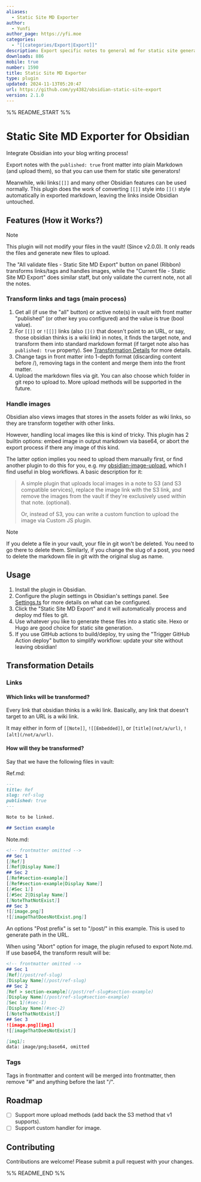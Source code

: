 ```yaml
---
aliases:
  - Static Site MD Exporter
author:
  - Yunfi
author_page: https://yfi.moe
categories:
  - "[[categories/Export|Export]]"
description: Export specific notes to general md for static site generator like Hugo, Hexo, Astro and more.
downloads: 886
mobile: true
number: 1590
title: Static Site MD Exporter
type: plugin
updated: 2024-11-13T05:20:47
url: https://github.com/yy4382/obsidian-static-site-export
version: 2.1.0
---
```


%% README_START %%

# Static Site MD Exporter for Obsidian

Integrate Obsidian into your blog writing process!

Export notes with the `published: true` front matter into plain Markdown (and upload them), so that you can use them for static site generators!

Meanwhile, wiki links`[[]]`  and many other Obsidian features can be used normally. This plugin does the work of converting `[[]]` style into `[]()` style automatically in exported markdown, leaving the links inside Obsidian untouched.

## Features (How it Works?)

> [!NOTE]
> This plugin will not modify your files in the vault! (Since v2.0.0). It only reads the files and generate new files to upload.

The "All validate files - Static Site MD Export" button on panel (Ribbon) transforms links/tags and handles images, while the "Current file - Static Site MD Export" does similar staff, but only validate the current note, not all the notes.

### Transform links and tags (main process)
1. Get all (if use the "all" button) or active note(s) in vault with front matter "published" (or other key you configured) and the value is true (bool value).
1. For `[[]]` or `![[]]` links (also `[]()` that doesn't point to an URL, or say, those obsidian thinks is a wiki link) in notes, it finds the target note, and transform them into standard markdown format (if target note also has `published: true` property). See [Transformation Details](#transformation-details) for more details.
1. Change tags in front matter into 1-depth format (discarding content before /), removing tags in the content and merge them into the front matter.
1. Upload the markdown files via git. You can also choose which folder in git repo to upload to. More upload methods will be supported in the future.

### Handle images

Obsidian also views images that stores in the assets folder as wiki links, so they are transform together with other links. 

However, handling local images like this is kind of tricky. This plugin has 2 builtin options: embed image in output markdown via base64, or abort the export process if there any image of this kind. 

The latter option implies you need to upload them manually first, or find another plugin to do this for you, e.g. my [obsidian-image-upload](https://github.com/yy4382/obsidian-image-upload), which I find useful in blog workflows. A basic description for it:

> A simple plugin that uploads local images in a note to S3 (and S3 compatible services), replace the image link with the S3 link, and remove the images from the vault if they're exclusively used within that note. (optional).
> 
> Or, instead of S3, you can write a custom function to upload the image via Custom JS plugin.

> [!NOTE]
> If you delete a file in your vault, your file in git won't be deleted. You need to go there to delete them. Similarly, if you change the slug of a post, you need to delete the markdown file in git with the original slug as name.

## Usage

1. Install the plugin in Obsidian.
2. Configure the plugin settings in Obsidian's settings panel. See [Settings.ts](src/Settings.ts) for more details on what can be configured.
3. Click the "Static Site MD Export" and it will automatically process and deploy md files to git.
4. Use whatever you like to generate these files into a static site. Hexo or Hugo are good choice for static site generation.
5. If you use GitHub actions to build/deploy, try using the "Trigger GitHub Action deploy" button to simplify workflow: update your site without leaving obsidian!

## Transformation Details

### Links

#### Which links will be transformed?

Every link that obsidian thinks is a wiki link. Basically, any link that doesn't target to an URL is a wiki link.

It may either in form of `[[Note]]`, `![[Embedded]]`, or `[title](not/a/url)`, `![alt](/not/a/url)`.

#### How will they be transformed?

Say that we have the following files in vault:

Ref.md:
```markdown
---
title: Ref
slug: ref-slug
published: true
---

Note to be linked.

## Section example
```

Note.md:
```markdown
<!-- frontmatter omitted -->
## Sec 1
[[Ref]]
[[Ref|Display Name]]
## Sec 2
[[Ref#section-example]]
[[Ref#section-example|Display Name]]
[[#Sec 1]]
[[#Sec 2|Display Name]]
[[NoteThatNotExist]]
## Sec 3
![[image.png]]
![[imageThatDoesNotExist.png]]
```

An options "Post prefix" is set to "/post/" in this example. This is used to generate path in the URL.

When using "Abort" option for image, the plugin refused to export Note.md. If use base64, the transform result will be:

```markdown
<!-- frontmatter omitted -->
## Sec 1
[Ref](/post/ref-slug)
[Display Name](/post/ref-slug)
## Sec 2
[Ref > section-example](/post/ref-slug#section-example)
[Display Name](/post/ref-slug#section-example)
[Sec 1](#sec-1)
[Display Name](#sec-2)
[[NoteThatNotExist]]
## Sec 3
![image.png][img1]
![[imageThatDoesNotExist]]

[img1]:
data: image/png;base64, omitted
```

### Tags

Tags in frontmatter and content will be merged into frontmatter, then remove "#" and anything before the last "/".

## Roadmap

- [ ] Support more upload methods (add back the S3 method that v1 supports).
- [ ] Support custom handler for image.

## Contributing

Contributions are welcome! Please submit a pull request with your changes.


%% README_END %%
